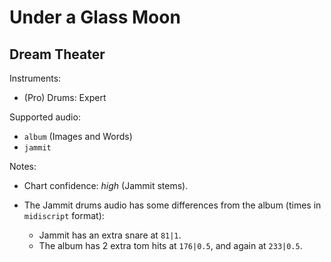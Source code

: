# Under a Glass Moon

## Dream Theater

Instruments:

  * (Pro) Drums: Expert

Supported audio:

  * `album` (Images and Words)
  * `jammit`

Notes:

  * Chart confidence: *high* (Jammit stems).

  * The Jammit drums audio has some differences from the album
    (times in `midiscript` format):

    * Jammit has an extra snare at `81|1`.
    * The album has 2 extra tom hits at `176|0.5`, and again at `233|0.5`.
